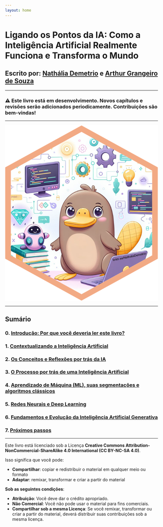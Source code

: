 ```yaml
---
layout: home
---
```


# Ligando os Pontos da IA: Como a Inteligência Artificial Realmente Funciona e Transforma o Mundo


## Escrito por: **[Nathália Demetrio](https://linktr.ee/NathaliaDemetrio)** e **[Arthur Grangeiro de Souza](https://www.linkedin.com/in/arthurgrangeiro/)**

---
### ⚠️ Este livro está em desenvolvimento. Novos capítulos e revisões serão adicionados periodicamente. Contribuições são bem-vindas! 
---

![Cover Art](/assets/images/orni_.png)

---
## Sumário 
### 0. [Introdução: Por que você deveria ler este livro?](capitulo-0)
### 1. [Contextualizando a Inteligência Artificial](capitulo-1)
### 2. [Os Conceitos e Reflexões por trás da IA](capitulo-2)
### 3. [O Processo por trás de uma Inteligência Artificial](capitulo-3)
### 4. [Aprendizado de Máquina (ML), suas segmentações e algoritmos clássicos](capitulo-4)
### 5. [Redes Neurais e Deep Learning](capitulo-5)
### 6. [Fundamentos e Evolução da Inteligência Artificial Generativa](capitulo-6)
### 7. [Próximos passos](capitulo-7)

---


Este livro está licenciado sob a Licença **Creative Commons Attribution-NonCommercial-ShareAlike 4.0 International (CC BY-NC-SA 4.0)**.

Isso significa que você pode:
- **Compartilhar**: copiar e redistribuir o material em qualquer meio ou formato
- **Adaptar**: remixar, transformar e criar a partir do material

**Sob as seguintes condições**:
- **Atribuição**: Você deve dar o crédito apropriado.
- **Não Comercial**: Você não pode usar o material para fins comerciais.
- **Compartilhar sob a mesma Licença**: Se você remixar, transformar ou criar a partir do material, deverá distribuir suas contribuições sob a mesma licença.
